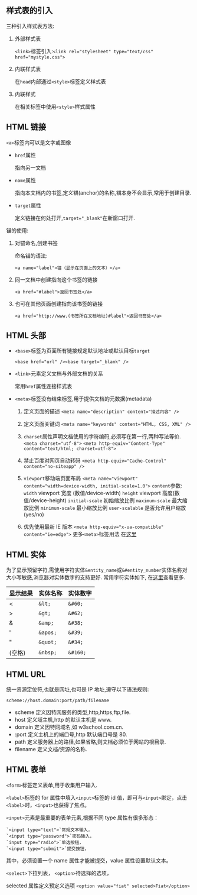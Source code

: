 ## 样式表的引入

三种引入样式表方法:

1.  外部样式表

    `<link>`标签引入:`<link rel="stylesheet" type="text/css" href="mystyle.css">`

2.  内联样式表

    在`head`内部通过`<style>`标签定义样式表

3.  内联样式

    在相关标签中使用`<style>`样式属性

## HTML 链接

`<a>`标签内可以是文字或图像

- `href`属性

  指向另一文档

- `name`属性

  指向本文档内的书签,定义锚(anchor)的名称,锚本身不会显示,常用于创建目录.

- `target`属性

  定义链接在何处打开,`target="_blank"`在新窗口打开.

锚的使用:

1.  对锚命名,创建书签

    命名锚的语法:

    `<a name="label">锚（显示在页面上的文本）</a>`

2.  同一文档中创建指向这个书签的链接

    `<a href="#label">返回书签处</a>`

3.  也可在其他页面创建指向该书签的链接

    `<a href="http://www.(书签所在文档地址)#label">返回书签处</a>`

## HTML 头部

- `<base>`标签为页面所有链接规定默认地址或默认目标`target`

  `<base href="url" /><base target="_blank" />`

- `<link>`元素定义文档与外部文档的关系

  常用`href`属性连接样式表

- `<meta>`标签没有结束标签,用于提供文档的元数据(metadata)

  1.  定义页面的描述 `<meta name="description" content="描述内容" />`

  2.  定义页面关键词 `<meta name="keywords" content="HTML, CSS, XML" />`

  3.  `charset`属性声明文档使用的字符编码,必须写在第一行,两种写法等价. `<meta charset="utf-8">`
      `<meta http-equiv="Content-Type" content="text/html; charset=utf-8">`

  4.  禁止百度对网页自动转码 `<meta http-equiv="Cache-Control" content="no-siteapp" />`

  5.  `viewport`移动端页面布局 `<meta name="viewport" content="width=device-width, initial-scale=1.0">` `content`参数: `width` viewport 宽度
      (数值/device-width) `height` viewport 高度(数值/device-height) `initial-scale` 初始缩放比例 `maximum-scale` 最大缩放比例
      `minimum-scale` 最小缩放比例 `user-scalable` 是否允许用户缩放(yes/no)

  6.  优先使用最新 IE 版本 `<meta http-equiv="x-ua-compatible" content="ie=edge">` 更多`<meta>`标签用法
      在[这里](http://www.cnblogs.com/sunny-Fung/p/8665540.html)

## HTML 实体

为了显示预留字符,需使用字符实体`&entity_name`或`&#entity_number`实体名称对大小写敏感,浏览器对实体数字的支持更好. 常用字符实体如下,
在[这里](http://www.w3school.com.cn/tags/html_ref_entities.html)查看更多.

| 显示结果 | 实体名称 | 实体数字 |
| :------- | :------- | :------- |
| &lt;     | `&lt;`   | `&#60;`  |
| >        | `&gt;`   | `&#62;`  |
| &        | `&amp;`  | `&#38;`  |
| '        | `&apos;` | `&#39;`  |
| "        | `&quot;` | `&#34;`  |
| (空格)   | `&nbsp;` | `&#160;` |

## HTML URL

统一资源定位符,也就是网址,也可是 IP 地址,遵守以下语法规则:

`scheme://host.domain:port/path/filename`

- scheme 定义因特网服务的类型,http,https,ftp,file.
- host 定义域主机,http 的默认主机是 www.
- domain 定义因特网域名,如 w3school.com.cn.
- :port 定义主机上的端口号,http 默认端口号是 80.
- path 定义服务器上的路径,如果省略,则文档必须位于网站的根目录.
- filename 定义文档/资源的名称.

## HTML 表单

`<form>`标签定义表单,用于收集用户输入.

`<label>`标签的 for 属性中填入`<input>`标签的 id 值，即可与`<input>`绑定，点击`<label>`时，`<input>`也获得了焦点。

`<input>`元素是最重要的表单元素,根据不同 type 属性有很多形态：

    `<input type="text">`常规文本输入，
    `<input type="password">`密码输入，
    `input type="radio">`单选按钮，
    `<input type="submit">`提交按钮，

其中，必须设置一个 name 属性才能被提交，value 属性设置默认文本。

`<select>`下拉列表， `<option>`待选择的选项，

selected 属性定义预定义选项 `<option value="fiat" selected>Fiat</option>`
